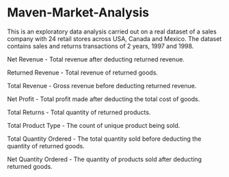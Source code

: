 # Maven-Market-Analysis
This is an exploratory data analysis carried out on a real dataset of a sales company with 24 retail stores across USA, Canada and Mexico. The dataset contains sales and returns transactions of 2 years, 1997 and 1998.

Net Revenue - Total revenue after deducting returned revenue.

Returned Revenue - Total revenue of returned goods.

Total Revenue - Gross revenue before deducting returned revenue.

Net Profit - Total profit made after deducting the total cost of goods.

Total Returns - Total quantity of returned products.

Total Product Type - The count of unique product being sold.

Total Quantity Ordered -  The total quantity sold before deducting the quantity of returned goods.

Net Quantity Ordered - The quantity of products sold after deducting returned goods.
